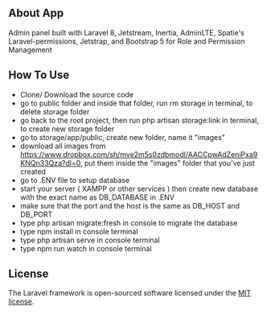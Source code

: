 ## About App

Admin panel built with Laravel 8, Jetstream, Inertia, AdminLTE, Spatie's Laravel-permissions, Jetstrap, and Bootstrap 5 for Role and Permission Management

## How To Use

-   Clone/ Download the source code
-   go to public folder and inside that folder, run rm storage in terminal, to delete storage folder
-   go back to the root project, then run php artisan storage:link in terminal, to create new storage folder
-   go to storage/app/public, create new folder, name it "images"
-   download all images from https://www.dropbox.com/sh/mve2m5s0zdbmodl/AACCpwAdZeniPxa9KNQn33Qza?dl=0, put them inside the "images" folder that you've just created
-   go to .ENV file to setup database
-   start your server ( XAMPP or other services ) then create new database with the exact name as DB_DATABASE in .ENV
-   make sure that the port and the host is the same as DB_HOST and DB_PORT
-   type php artisan migrate:fresh in console to migrate the database
-   type npm install in console terminal
-   type php artisan serve in console terminal
-   type npm run watch in console terminal

## License

The Laravel framework is open-sourced software licensed under the [MIT license](https://opensource.org/licenses/MIT).
